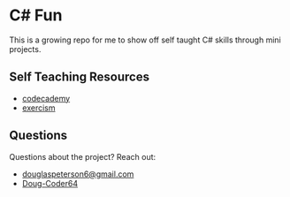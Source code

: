 # C# Fun

This is a growing repo for me to show off self taught C# skills through mini projects. 

## Self Teaching Resources 

- [codecademy](https://codecademy.com)
- [exercism](https://exercism.org/tracks/csharp)

## Questions

Questions about the project?
Reach out:

- [douglaspeterson6@gmail.com](mailto:douglaspeterson6@gmail.com)
- [Doug-Coder64](https://github.com/Doug-Coder64)
